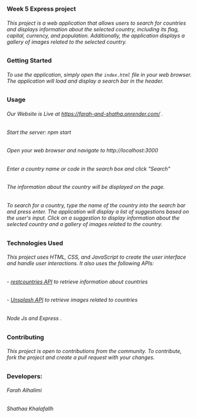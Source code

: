 ### Week 5 Express project

###### This project is a web application that allows users to search for countries and displays information about the selected country, including its flag, capital, currency, and population. Additionally, the application displays a gallery of images related to the selected country.

### Getting Started

 ######  To use the application, simply open the `index.html` file in your web browser. The application will load and display a search bar in the header.

### Usage

###### Our Website is Live at https://farah-and-shatha.onrender.com/ .
###### Start the server: npm start
###### Open your web browser and navigate to http://localhost:3000
###### Enter a country name or code in the search box and click "Search"
###### The information about the country will be displayed on the page.
######  To search for a country, type the name of the country into the search bar and press enter. The application will display a list of suggestions based on the user's input. Click on a suggestion to display information about the selected country and a gallery of images related to the country.

### Technologies Used

 ###### This project uses HTML, CSS, and JavaScript to create the user interface and handle user interactions. It also uses the following APIs:

######  - [restcountries API](https://restcountries.com/) to retrieve information about countries
######  - [Unsplash API](https://unsplash.com/developers) to retrieve images related to countries
###### Node Js and Express .
### Contributing

######  This project is open to contributions from the community. To contribute, fork the project and create a pull request with your changes.

### Developers:
###### Farah Alhalimi
###### Shathaa Khalafallh 

